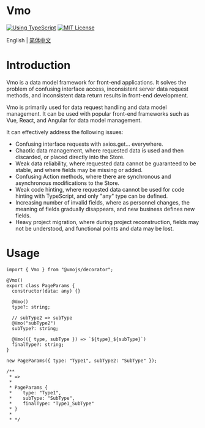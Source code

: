 # Vmo

[![Using TypeScript](https://img.shields.io/badge/%3C/%3E-TypeScript-0072C4.svg)](https://www.typescriptlang.org/)
[![MIT License](https://img.shields.io/npm/l/generator-bxd-oss.svg)](#License)

English | [简体中文](./README_CN.md)

# Introduction

Vmo is a data model framework for front-end applications. It solves the problem of confusing interface access, inconsistent server data request methods, and inconsistent data return results in front-end development.

Vmo is primarily used for data request handling and data model management. It can be used with popular front-end frameworks such as Vue, React, and Angular for data model management.

It can effectively address the following issues:

- Confusing interface requests with axios.get... everywhere.
- Chaotic data management, where requested data is used and then discarded, or placed directly into the Store.
- Weak data reliability, where requested data cannot be guaranteed to be stable, and where fields may be missing or added.
- Confusing Action methods, where there are synchronous and asynchronous modifications to the Store.
- Weak code hinting, where requested data cannot be used for code hinting with TypeScript, and only "any" type can be defined.
- Increasing number of invalid fields, where as personnel changes, the meaning of fields gradually disappears, and new business defines new fields.
- Heavy project migration, where during project reconstruction, fields may not be understood, and functional points and data may be lost.

# Usage

```tsx
import { Vmo } from "@vmojs/decorator";

@Vmo()
export class PageParams {
  constructor(data: any) {}

  @Vmo()
  type?: string;

  // subType2 => subType
  @Vmo("subType2")
  subType?: string;

  @Vmo(({ type, subType }) => `${type}_${subType}`)
  finalType?: string;
}

new PageParams({ type: "Type1", subType2: "SubType" });

/**
 * =>
 *
 * PageParams {
 *    type: "Type1",
 *    subType: "SubType",
 *    finalType: "Type1_SubType"
 * }
 *
 * */
```
